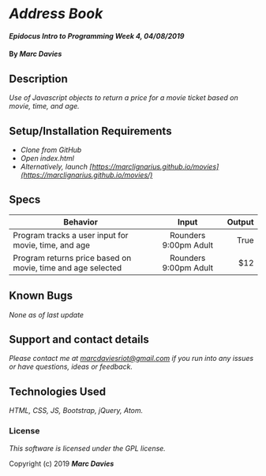 # _Address Book_

#### _Epidocus Intro to Programming Week 4, 04/08/2019_

#### By _**Marc Davies**_

## Description

_Use of Javascript objects to return a price for a movie ticket based on movie, time, and age._

## Setup/Installation Requirements

* _Clone from GitHub_
* _Open index.html_
 * _Alternatively, launch [https://marclignarius.github.io/movies](https://marclignarius.github.io/movies/)_

## Specs

| Behavior | Input | Output |
| ------------- |:-------------:| -----:|
| Program tracks a user input for movie, time, and age | Rounders 9:00pm Adult | True |
| Program returns price based on movie, time and age selected | Rounders 9:00pm Adult | $12 

## Known Bugs

_None as of last update_

## Support and contact details

_Please contact me at marcdaviesriot@gmail.com if you run into any issues or have questions, ideas or feedback._

## Technologies Used

_HTML, CSS, JS, Bootstrap, jQuery, Atom._

### License

*This software is licensed under the GPL license.*

Copyright (c) 2019 **_Marc Davies_**
